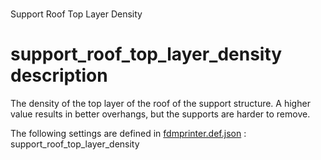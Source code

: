 

# 
Support Roof Top Layer Density


# support_roof_top_layer_density description
The density of the top layer of the roof of the support structure. A higher value results in better overhangs, but the supports are harder to remove.

The following settings are defined in [fdmprinter.def.json](https://github.com/smartavionics/Cura/blob/mb-master/resources/definitions/fdmprinter.def.json) : support_roof_top_layer_density